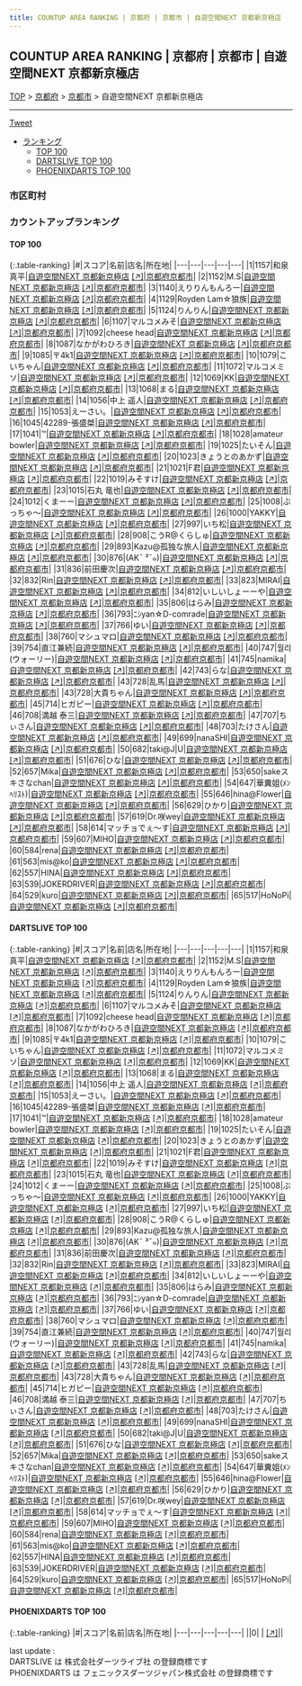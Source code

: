 ```yaml
---
title: COUNTUP AREA RANKING | 京都府 | 京都市 | 自遊空間NEXT 京都新京極店
---
```

## COUNTUP AREA RANKING | 京都府 | 京都市 | 自遊空間NEXT 京都新京極店

[TOP](/darts/rank/) > [京都府](/darts/rank/京都府/) > [京都市](/darts/rank/京都府/京都市/) > 自遊空間NEXT 京都新京極店

___

<a href="https://twitter.com/share?ref_src=twsrc%5Etfw" data-text="COUNTUP AREA RANKING | 京都府京都市自遊空間NEXT 京都新京極店" class="twitter-share-button" data-hashtags="DARTSLIVE,PHOENIXDARTS,darts,ダーツ" data-show-count="false">Tweet</a>

* [ランキング](#カウントアップランキング)
    * [TOP 100](#top-100)
    * [DARTSLIVE TOP 100](#dartslive-top-100)
    * [PHOENIXDARTS TOP 100](#phoenixdarts-top-100)

### 市区町村

<ul>

</ul>

### カウントアップランキング

#### TOP 100



{:.table-ranking}
|#|スコア|名前|店名|所在地|
|---|---|---|---|---|
|1|1157|<span class="rank-name-dl">和泉　真平</span>|<a href="/darts/rank/shops/a44dd09c08ff6858fec1ae84bb28bd87.html">自遊空間NEXT 京都新京極店</a> <a href="https://search.dartslive.com/jp/shop/a44dd09c08ff6858fec1ae84bb28bd87">[↗]</a>|<a href="/darts/rank/京都府/京都市">京都府京都市</a>|
|2|1152|<span class="rank-name-dl">M.S</span>|<a href="/darts/rank/shops/a44dd09c08ff6858fec1ae84bb28bd87.html">自遊空間NEXT 京都新京極店</a> <a href="https://search.dartslive.com/jp/shop/a44dd09c08ff6858fec1ae84bb28bd87">[↗]</a>|<a href="/darts/rank/京都府/京都市">京都府京都市</a>|
|3|1140|<span class="rank-name-dl">えりりんもんろー</span>|<a href="/darts/rank/shops/a44dd09c08ff6858fec1ae84bb28bd87.html">自遊空間NEXT 京都新京極店</a> <a href="https://search.dartslive.com/jp/shop/a44dd09c08ff6858fec1ae84bb28bd87">[↗]</a>|<a href="/darts/rank/京都府/京都市">京都府京都市</a>|
|4|1129|<span class="rank-name-dl">Royden Lam☆狼族</span>|<a href="/darts/rank/shops/a44dd09c08ff6858fec1ae84bb28bd87.html">自遊空間NEXT 京都新京極店</a> <a href="https://search.dartslive.com/jp/shop/a44dd09c08ff6858fec1ae84bb28bd87">[↗]</a>|<a href="/darts/rank/京都府/京都市">京都府京都市</a>|
|5|1124|<span class="rank-name-dl">りんりん</span>|<a href="/darts/rank/shops/a44dd09c08ff6858fec1ae84bb28bd87.html">自遊空間NEXT 京都新京極店</a> <a href="https://search.dartslive.com/jp/shop/a44dd09c08ff6858fec1ae84bb28bd87">[↗]</a>|<a href="/darts/rank/京都府/京都市">京都府京都市</a>|
|6|1107|<span class="rank-name-dl">マルコメみそ</span>|<a href="/darts/rank/shops/a44dd09c08ff6858fec1ae84bb28bd87.html">自遊空間NEXT 京都新京極店</a> <a href="https://search.dartslive.com/jp/shop/a44dd09c08ff6858fec1ae84bb28bd87">[↗]</a>|<a href="/darts/rank/京都府/京都市">京都府京都市</a>|
|7|1092|<span class="rank-name-dl">cheese head</span>|<a href="/darts/rank/shops/a44dd09c08ff6858fec1ae84bb28bd87.html">自遊空間NEXT 京都新京極店</a> <a href="https://search.dartslive.com/jp/shop/a44dd09c08ff6858fec1ae84bb28bd87">[↗]</a>|<a href="/darts/rank/京都府/京都市">京都府京都市</a>|
|8|1087|<span class="rank-name-dl">なかがわひろき</span>|<a href="/darts/rank/shops/a44dd09c08ff6858fec1ae84bb28bd87.html">自遊空間NEXT 京都新京極店</a> <a href="https://search.dartslive.com/jp/shop/a44dd09c08ff6858fec1ae84bb28bd87">[↗]</a>|<a href="/darts/rank/京都府/京都市">京都府京都市</a>|
|9|1085|<span class="rank-name-dl">〒4k1</span>|<a href="/darts/rank/shops/a44dd09c08ff6858fec1ae84bb28bd87.html">自遊空間NEXT 京都新京極店</a> <a href="https://search.dartslive.com/jp/shop/a44dd09c08ff6858fec1ae84bb28bd87">[↗]</a>|<a href="/darts/rank/京都府/京都市">京都府京都市</a>|
|10|1079|<span class="rank-name-dl">こいちゃん</span>|<a href="/darts/rank/shops/a44dd09c08ff6858fec1ae84bb28bd87.html">自遊空間NEXT 京都新京極店</a> <a href="https://search.dartslive.com/jp/shop/a44dd09c08ff6858fec1ae84bb28bd87">[↗]</a>|<a href="/darts/rank/京都府/京都市">京都府京都市</a>|
|11|1072|<span class="rank-name-dl">マルコメミソ</span>|<a href="/darts/rank/shops/a44dd09c08ff6858fec1ae84bb28bd87.html">自遊空間NEXT 京都新京極店</a> <a href="https://search.dartslive.com/jp/shop/a44dd09c08ff6858fec1ae84bb28bd87">[↗]</a>|<a href="/darts/rank/京都府/京都市">京都府京都市</a>|
|12|1069|<span class="rank-name-dl">KK</span>|<a href="/darts/rank/shops/a44dd09c08ff6858fec1ae84bb28bd87.html">自遊空間NEXT 京都新京極店</a> <a href="https://search.dartslive.com/jp/shop/a44dd09c08ff6858fec1ae84bb28bd87">[↗]</a>|<a href="/darts/rank/京都府/京都市">京都府京都市</a>|
|13|1068|<span class="rank-name-dl">まる</span>|<a href="/darts/rank/shops/a44dd09c08ff6858fec1ae84bb28bd87.html">自遊空間NEXT 京都新京極店</a> <a href="https://search.dartslive.com/jp/shop/a44dd09c08ff6858fec1ae84bb28bd87">[↗]</a>|<a href="/darts/rank/京都府/京都市">京都府京都市</a>|
|14|1056|<span class="rank-name-dl">中上 遥人</span>|<a href="/darts/rank/shops/a44dd09c08ff6858fec1ae84bb28bd87.html">自遊空間NEXT 京都新京極店</a> <a href="https://search.dartslive.com/jp/shop/a44dd09c08ff6858fec1ae84bb28bd87">[↗]</a>|<a href="/darts/rank/京都府/京都市">京都府京都市</a>|
|15|1053|<span class="rank-name-dl">えーさい。</span>|<a href="/darts/rank/shops/a44dd09c08ff6858fec1ae84bb28bd87.html">自遊空間NEXT 京都新京極店</a> <a href="https://search.dartslive.com/jp/shop/a44dd09c08ff6858fec1ae84bb28bd87">[↗]</a>|<a href="/darts/rank/京都府/京都市">京都府京都市</a>|
|16|1045|<span class="rank-name-dl">42289-張盛桀</span>|<a href="/darts/rank/shops/a44dd09c08ff6858fec1ae84bb28bd87.html">自遊空間NEXT 京都新京極店</a> <a href="https://search.dartslive.com/jp/shop/a44dd09c08ff6858fec1ae84bb28bd87">[↗]</a>|<a href="/darts/rank/京都府/京都市">京都府京都市</a>|
|17|1041|<span class="rank-name-dl">™️</span>|<a href="/darts/rank/shops/a44dd09c08ff6858fec1ae84bb28bd87.html">自遊空間NEXT 京都新京極店</a> <a href="https://search.dartslive.com/jp/shop/a44dd09c08ff6858fec1ae84bb28bd87">[↗]</a>|<a href="/darts/rank/京都府/京都市">京都府京都市</a>|
|18|1028|<span class="rank-name-dl">amateur bowler</span>|<a href="/darts/rank/shops/a44dd09c08ff6858fec1ae84bb28bd87.html">自遊空間NEXT 京都新京極店</a> <a href="https://search.dartslive.com/jp/shop/a44dd09c08ff6858fec1ae84bb28bd87">[↗]</a>|<a href="/darts/rank/京都府/京都市">京都府京都市</a>|
|19|1025|<span class="rank-name-dl">たいそん</span>|<a href="/darts/rank/shops/a44dd09c08ff6858fec1ae84bb28bd87.html">自遊空間NEXT 京都新京極店</a> <a href="https://search.dartslive.com/jp/shop/a44dd09c08ff6858fec1ae84bb28bd87">[↗]</a>|<a href="/darts/rank/京都府/京都市">京都府京都市</a>|
|20|1023|<span class="rank-name-dl">きょうとのあかず</span>|<a href="/darts/rank/shops/a44dd09c08ff6858fec1ae84bb28bd87.html">自遊空間NEXT 京都新京極店</a> <a href="https://search.dartslive.com/jp/shop/a44dd09c08ff6858fec1ae84bb28bd87">[↗]</a>|<a href="/darts/rank/京都府/京都市">京都府京都市</a>|
|21|1021|<span class="rank-name-dl">F君</span>|<a href="/darts/rank/shops/a44dd09c08ff6858fec1ae84bb28bd87.html">自遊空間NEXT 京都新京極店</a> <a href="https://search.dartslive.com/jp/shop/a44dd09c08ff6858fec1ae84bb28bd87">[↗]</a>|<a href="/darts/rank/京都府/京都市">京都府京都市</a>|
|22|1019|<span class="rank-name-dl">みそすけ</span>|<a href="/darts/rank/shops/a44dd09c08ff6858fec1ae84bb28bd87.html">自遊空間NEXT 京都新京極店</a> <a href="https://search.dartslive.com/jp/shop/a44dd09c08ff6858fec1ae84bb28bd87">[↗]</a>|<a href="/darts/rank/京都府/京都市">京都府京都市</a>|
|23|1015|<span class="rank-name-dl">石丸 竜也</span>|<a href="/darts/rank/shops/a44dd09c08ff6858fec1ae84bb28bd87.html">自遊空間NEXT 京都新京極店</a> <a href="https://search.dartslive.com/jp/shop/a44dd09c08ff6858fec1ae84bb28bd87">[↗]</a>|<a href="/darts/rank/京都府/京都市">京都府京都市</a>|
|24|1012|<span class="rank-name-dl">くまーー</span>|<a href="/darts/rank/shops/a44dd09c08ff6858fec1ae84bb28bd87.html">自遊空間NEXT 京都新京極店</a> <a href="https://search.dartslive.com/jp/shop/a44dd09c08ff6858fec1ae84bb28bd87">[↗]</a>|<a href="/darts/rank/京都府/京都市">京都府京都市</a>|
|25|1008|<span class="rank-name-dl">ぶっちゃ〜</span>|<a href="/darts/rank/shops/a44dd09c08ff6858fec1ae84bb28bd87.html">自遊空間NEXT 京都新京極店</a> <a href="https://search.dartslive.com/jp/shop/a44dd09c08ff6858fec1ae84bb28bd87">[↗]</a>|<a href="/darts/rank/京都府/京都市">京都府京都市</a>|
|26|1000|<span class="rank-name-dl">YAKKY</span>|<a href="/darts/rank/shops/a44dd09c08ff6858fec1ae84bb28bd87.html">自遊空間NEXT 京都新京極店</a> <a href="https://search.dartslive.com/jp/shop/a44dd09c08ff6858fec1ae84bb28bd87">[↗]</a>|<a href="/darts/rank/京都府/京都市">京都府京都市</a>|
|27|997|<span class="rank-name-dl">いち松</span>|<a href="/darts/rank/shops/a44dd09c08ff6858fec1ae84bb28bd87.html">自遊空間NEXT 京都新京極店</a> <a href="https://search.dartslive.com/jp/shop/a44dd09c08ff6858fec1ae84bb28bd87">[↗]</a>|<a href="/darts/rank/京都府/京都市">京都府京都市</a>|
|28|908|<span class="rank-name-dl">こうR@くらしゅ</span>|<a href="/darts/rank/shops/a44dd09c08ff6858fec1ae84bb28bd87.html">自遊空間NEXT 京都新京極店</a> <a href="https://search.dartslive.com/jp/shop/a44dd09c08ff6858fec1ae84bb28bd87">[↗]</a>|<a href="/darts/rank/京都府/京都市">京都府京都市</a>|
|29|893|<span class="rank-name-dl">Kazu@孤独な旅人</span>|<a href="/darts/rank/shops/a44dd09c08ff6858fec1ae84bb28bd87.html">自遊空間NEXT 京都新京極店</a> <a href="https://search.dartslive.com/jp/shop/a44dd09c08ff6858fec1ae84bb28bd87">[↗]</a>|<a href="/darts/rank/京都府/京都市">京都府京都市</a>|
|30|876|<span class="rank-name-dl">(AK¯ ³¯๑)</span>|<a href="/darts/rank/shops/a44dd09c08ff6858fec1ae84bb28bd87.html">自遊空間NEXT 京都新京極店</a> <a href="https://search.dartslive.com/jp/shop/a44dd09c08ff6858fec1ae84bb28bd87">[↗]</a>|<a href="/darts/rank/京都府/京都市">京都府京都市</a>|
|31|836|<span class="rank-name-dl">前田慶次</span>|<a href="/darts/rank/shops/a44dd09c08ff6858fec1ae84bb28bd87.html">自遊空間NEXT 京都新京極店</a> <a href="https://search.dartslive.com/jp/shop/a44dd09c08ff6858fec1ae84bb28bd87">[↗]</a>|<a href="/darts/rank/京都府/京都市">京都府京都市</a>|
|32|832|<span class="rank-name-dl">Rin</span>|<a href="/darts/rank/shops/a44dd09c08ff6858fec1ae84bb28bd87.html">自遊空間NEXT 京都新京極店</a> <a href="https://search.dartslive.com/jp/shop/a44dd09c08ff6858fec1ae84bb28bd87">[↗]</a>|<a href="/darts/rank/京都府/京都市">京都府京都市</a>|
|33|823|<span class="rank-name-dl">MIRAI</span>|<a href="/darts/rank/shops/a44dd09c08ff6858fec1ae84bb28bd87.html">自遊空間NEXT 京都新京極店</a> <a href="https://search.dartslive.com/jp/shop/a44dd09c08ff6858fec1ae84bb28bd87">[↗]</a>|<a href="/darts/rank/京都府/京都市">京都府京都市</a>|
|34|812|<span class="rank-name-dl">いしいしょーーや</span>|<a href="/darts/rank/shops/a44dd09c08ff6858fec1ae84bb28bd87.html">自遊空間NEXT 京都新京極店</a> <a href="https://search.dartslive.com/jp/shop/a44dd09c08ff6858fec1ae84bb28bd87">[↗]</a>|<a href="/darts/rank/京都府/京都市">京都府京都市</a>|
|35|806|<span class="rank-name-dl">はらみ</span>|<a href="/darts/rank/shops/a44dd09c08ff6858fec1ae84bb28bd87.html">自遊空間NEXT 京都新京極店</a> <a href="https://search.dartslive.com/jp/shop/a44dd09c08ff6858fec1ae84bb28bd87">[↗]</a>|<a href="/darts/rank/京都府/京都市">京都府京都市</a>|
|36|793|<span class="rank-name-dl">ﾆｼyan☆D-comrade</span>|<a href="/darts/rank/shops/a44dd09c08ff6858fec1ae84bb28bd87.html">自遊空間NEXT 京都新京極店</a> <a href="https://search.dartslive.com/jp/shop/a44dd09c08ff6858fec1ae84bb28bd87">[↗]</a>|<a href="/darts/rank/京都府/京都市">京都府京都市</a>|
|37|766|<span class="rank-name-dl">ゆい</span>|<a href="/darts/rank/shops/a44dd09c08ff6858fec1ae84bb28bd87.html">自遊空間NEXT 京都新京極店</a> <a href="https://search.dartslive.com/jp/shop/a44dd09c08ff6858fec1ae84bb28bd87">[↗]</a>|<a href="/darts/rank/京都府/京都市">京都府京都市</a>|
|38|760|<span class="rank-name-dl">マシュマロ</span>|<a href="/darts/rank/shops/a44dd09c08ff6858fec1ae84bb28bd87.html">自遊空間NEXT 京都新京極店</a> <a href="https://search.dartslive.com/jp/shop/a44dd09c08ff6858fec1ae84bb28bd87">[↗]</a>|<a href="/darts/rank/京都府/京都市">京都府京都市</a>|
|39|754|<span class="rank-name-dl">直江兼続</span>|<a href="/darts/rank/shops/a44dd09c08ff6858fec1ae84bb28bd87.html">自遊空間NEXT 京都新京極店</a> <a href="https://search.dartslive.com/jp/shop/a44dd09c08ff6858fec1ae84bb28bd87">[↗]</a>|<a href="/darts/rank/京都府/京都市">京都府京都市</a>|
|40|747|<span class="rank-name-dl">월리(ウォーリー)</span>|<a href="/darts/rank/shops/a44dd09c08ff6858fec1ae84bb28bd87.html">自遊空間NEXT 京都新京極店</a> <a href="https://search.dartslive.com/jp/shop/a44dd09c08ff6858fec1ae84bb28bd87">[↗]</a>|<a href="/darts/rank/京都府/京都市">京都府京都市</a>|
|41|745|<span class="rank-name-dl">namika</span>|<a href="/darts/rank/shops/a44dd09c08ff6858fec1ae84bb28bd87.html">自遊空間NEXT 京都新京極店</a> <a href="https://search.dartslive.com/jp/shop/a44dd09c08ff6858fec1ae84bb28bd87">[↗]</a>|<a href="/darts/rank/京都府/京都市">京都府京都市</a>|
|42|743|<span class="rank-name-dl">らな</span>|<a href="/darts/rank/shops/a44dd09c08ff6858fec1ae84bb28bd87.html">自遊空間NEXT 京都新京極店</a> <a href="https://search.dartslive.com/jp/shop/a44dd09c08ff6858fec1ae84bb28bd87">[↗]</a>|<a href="/darts/rank/京都府/京都市">京都府京都市</a>|
|43|728|<span class="rank-name-dl">乱馬</span>|<a href="/darts/rank/shops/a44dd09c08ff6858fec1ae84bb28bd87.html">自遊空間NEXT 京都新京極店</a> <a href="https://search.dartslive.com/jp/shop/a44dd09c08ff6858fec1ae84bb28bd87">[↗]</a>|<a href="/darts/rank/京都府/京都市">京都府京都市</a>|
|43|728|<span class="rank-name-dl">大貴ちゃん</span>|<a href="/darts/rank/shops/a44dd09c08ff6858fec1ae84bb28bd87.html">自遊空間NEXT 京都新京極店</a> <a href="https://search.dartslive.com/jp/shop/a44dd09c08ff6858fec1ae84bb28bd87">[↗]</a>|<a href="/darts/rank/京都府/京都市">京都府京都市</a>|
|45|714|<span class="rank-name-dl">ヒガピー</span>|<a href="/darts/rank/shops/a44dd09c08ff6858fec1ae84bb28bd87.html">自遊空間NEXT 京都新京極店</a> <a href="https://search.dartslive.com/jp/shop/a44dd09c08ff6858fec1ae84bb28bd87">[↗]</a>|<a href="/darts/rank/京都府/京都市">京都府京都市</a>|
|46|708|<span class="rank-name-dl">満越 泰三</span>|<a href="/darts/rank/shops/a44dd09c08ff6858fec1ae84bb28bd87.html">自遊空間NEXT 京都新京極店</a> <a href="https://search.dartslive.com/jp/shop/a44dd09c08ff6858fec1ae84bb28bd87">[↗]</a>|<a href="/darts/rank/京都府/京都市">京都府京都市</a>|
|47|707|<span class="rank-name-dl">ちぃさん</span>|<a href="/darts/rank/shops/a44dd09c08ff6858fec1ae84bb28bd87.html">自遊空間NEXT 京都新京極店</a> <a href="https://search.dartslive.com/jp/shop/a44dd09c08ff6858fec1ae84bb28bd87">[↗]</a>|<a href="/darts/rank/京都府/京都市">京都府京都市</a>|
|48|703|<span class="rank-name-dl">たけさん</span>|<a href="/darts/rank/shops/a44dd09c08ff6858fec1ae84bb28bd87.html">自遊空間NEXT 京都新京極店</a> <a href="https://search.dartslive.com/jp/shop/a44dd09c08ff6858fec1ae84bb28bd87">[↗]</a>|<a href="/darts/rank/京都府/京都市">京都府京都市</a>|
|49|699|<span class="rank-name-dl">nanaSHI</span>|<a href="/darts/rank/shops/a44dd09c08ff6858fec1ae84bb28bd87.html">自遊空間NEXT 京都新京極店</a> <a href="https://search.dartslive.com/jp/shop/a44dd09c08ff6858fec1ae84bb28bd87">[↗]</a>|<a href="/darts/rank/京都府/京都市">京都府京都市</a>|
|50|682|<span class="rank-name-dl">taki@J&#124;U</span>|<a href="/darts/rank/shops/a44dd09c08ff6858fec1ae84bb28bd87.html">自遊空間NEXT 京都新京極店</a> <a href="https://search.dartslive.com/jp/shop/a44dd09c08ff6858fec1ae84bb28bd87">[↗]</a>|<a href="/darts/rank/京都府/京都市">京都府京都市</a>|
|51|676|<span class="rank-name-dl">ひな</span>|<a href="/darts/rank/shops/a44dd09c08ff6858fec1ae84bb28bd87.html">自遊空間NEXT 京都新京極店</a> <a href="https://search.dartslive.com/jp/shop/a44dd09c08ff6858fec1ae84bb28bd87">[↗]</a>|<a href="/darts/rank/京都府/京都市">京都府京都市</a>|
|52|657|<span class="rank-name-dl">Mika</span>|<a href="/darts/rank/shops/a44dd09c08ff6858fec1ae84bb28bd87.html">自遊空間NEXT 京都新京極店</a> <a href="https://search.dartslive.com/jp/shop/a44dd09c08ff6858fec1ae84bb28bd87">[↗]</a>|<a href="/darts/rank/京都府/京都市">京都府京都市</a>|
|53|650|<span class="rank-name-dl">sakeスキさなchan</span>|<a href="/darts/rank/shops/a44dd09c08ff6858fec1ae84bb28bd87.html">自遊空間NEXT 京都新京極店</a> <a href="https://search.dartslive.com/jp/shop/a44dd09c08ff6858fec1ae84bb28bd87">[↗]</a>|<a href="/darts/rank/京都府/京都市">京都府京都市</a>|
|54|647|<span class="rank-name-dl">華糞姐(ﾒﾝﾍﾘｽﾄ)</span>|<a href="/darts/rank/shops/a44dd09c08ff6858fec1ae84bb28bd87.html">自遊空間NEXT 京都新京極店</a> <a href="https://search.dartslive.com/jp/shop/a44dd09c08ff6858fec1ae84bb28bd87">[↗]</a>|<a href="/darts/rank/京都府/京都市">京都府京都市</a>|
|55|646|<span class="rank-name-dl">hina@Flower</span>|<a href="/darts/rank/shops/a44dd09c08ff6858fec1ae84bb28bd87.html">自遊空間NEXT 京都新京極店</a> <a href="https://search.dartslive.com/jp/shop/a44dd09c08ff6858fec1ae84bb28bd87">[↗]</a>|<a href="/darts/rank/京都府/京都市">京都府京都市</a>|
|56|629|<span class="rank-name-dl">ひかり</span>|<a href="/darts/rank/shops/a44dd09c08ff6858fec1ae84bb28bd87.html">自遊空間NEXT 京都新京極店</a> <a href="https://search.dartslive.com/jp/shop/a44dd09c08ff6858fec1ae84bb28bd87">[↗]</a>|<a href="/darts/rank/京都府/京都市">京都府京都市</a>|
|57|619|<span class="rank-name-dl">Dr.咲wey</span>|<a href="/darts/rank/shops/a44dd09c08ff6858fec1ae84bb28bd87.html">自遊空間NEXT 京都新京極店</a> <a href="https://search.dartslive.com/jp/shop/a44dd09c08ff6858fec1ae84bb28bd87">[↗]</a>|<a href="/darts/rank/京都府/京都市">京都府京都市</a>|
|58|614|<span class="rank-name-dl">マッチョでぇ〜す</span>|<a href="/darts/rank/shops/a44dd09c08ff6858fec1ae84bb28bd87.html">自遊空間NEXT 京都新京極店</a> <a href="https://search.dartslive.com/jp/shop/a44dd09c08ff6858fec1ae84bb28bd87">[↗]</a>|<a href="/darts/rank/京都府/京都市">京都府京都市</a>|
|59|607|<span class="rank-name-dl">MIHO</span>|<a href="/darts/rank/shops/a44dd09c08ff6858fec1ae84bb28bd87.html">自遊空間NEXT 京都新京極店</a> <a href="https://search.dartslive.com/jp/shop/a44dd09c08ff6858fec1ae84bb28bd87">[↗]</a>|<a href="/darts/rank/京都府/京都市">京都府京都市</a>|
|60|584|<span class="rank-name-dl">rena</span>|<a href="/darts/rank/shops/a44dd09c08ff6858fec1ae84bb28bd87.html">自遊空間NEXT 京都新京極店</a> <a href="https://search.dartslive.com/jp/shop/a44dd09c08ff6858fec1ae84bb28bd87">[↗]</a>|<a href="/darts/rank/京都府/京都市">京都府京都市</a>|
|61|563|<span class="rank-name-dl">mis@ko</span>|<a href="/darts/rank/shops/a44dd09c08ff6858fec1ae84bb28bd87.html">自遊空間NEXT 京都新京極店</a> <a href="https://search.dartslive.com/jp/shop/a44dd09c08ff6858fec1ae84bb28bd87">[↗]</a>|<a href="/darts/rank/京都府/京都市">京都府京都市</a>|
|62|557|<span class="rank-name-dl">HINA</span>|<a href="/darts/rank/shops/a44dd09c08ff6858fec1ae84bb28bd87.html">自遊空間NEXT 京都新京極店</a> <a href="https://search.dartslive.com/jp/shop/a44dd09c08ff6858fec1ae84bb28bd87">[↗]</a>|<a href="/darts/rank/京都府/京都市">京都府京都市</a>|
|63|539|<span class="rank-name-dl">JOKERDRIVER</span>|<a href="/darts/rank/shops/a44dd09c08ff6858fec1ae84bb28bd87.html">自遊空間NEXT 京都新京極店</a> <a href="https://search.dartslive.com/jp/shop/a44dd09c08ff6858fec1ae84bb28bd87">[↗]</a>|<a href="/darts/rank/京都府/京都市">京都府京都市</a>|
|64|529|<span class="rank-name-dl">kuro</span>|<a href="/darts/rank/shops/a44dd09c08ff6858fec1ae84bb28bd87.html">自遊空間NEXT 京都新京極店</a> <a href="https://search.dartslive.com/jp/shop/a44dd09c08ff6858fec1ae84bb28bd87">[↗]</a>|<a href="/darts/rank/京都府/京都市">京都府京都市</a>|
|65|517|<span class="rank-name-dl">HoNoPi</span>|<a href="/darts/rank/shops/a44dd09c08ff6858fec1ae84bb28bd87.html">自遊空間NEXT 京都新京極店</a> <a href="https://search.dartslive.com/jp/shop/a44dd09c08ff6858fec1ae84bb28bd87">[↗]</a>|<a href="/darts/rank/京都府/京都市">京都府京都市</a>|


#### DARTSLIVE TOP 100



{:.table-ranking}
|#|スコア|名前|店名|所在地|
|---|---|---|---|---|
|1|1157|<span class="rank-name-dl">和泉　真平</span>|<a href="/darts/rank/shops/a44dd09c08ff6858fec1ae84bb28bd87.html">自遊空間NEXT 京都新京極店</a> <a href="https://search.dartslive.com/jp/shop/a44dd09c08ff6858fec1ae84bb28bd87">[↗]</a>|<a href="/darts/rank/京都府/京都市">京都府京都市</a>|
|2|1152|<span class="rank-name-dl">M.S</span>|<a href="/darts/rank/shops/a44dd09c08ff6858fec1ae84bb28bd87.html">自遊空間NEXT 京都新京極店</a> <a href="https://search.dartslive.com/jp/shop/a44dd09c08ff6858fec1ae84bb28bd87">[↗]</a>|<a href="/darts/rank/京都府/京都市">京都府京都市</a>|
|3|1140|<span class="rank-name-dl">えりりんもんろー</span>|<a href="/darts/rank/shops/a44dd09c08ff6858fec1ae84bb28bd87.html">自遊空間NEXT 京都新京極店</a> <a href="https://search.dartslive.com/jp/shop/a44dd09c08ff6858fec1ae84bb28bd87">[↗]</a>|<a href="/darts/rank/京都府/京都市">京都府京都市</a>|
|4|1129|<span class="rank-name-dl">Royden Lam☆狼族</span>|<a href="/darts/rank/shops/a44dd09c08ff6858fec1ae84bb28bd87.html">自遊空間NEXT 京都新京極店</a> <a href="https://search.dartslive.com/jp/shop/a44dd09c08ff6858fec1ae84bb28bd87">[↗]</a>|<a href="/darts/rank/京都府/京都市">京都府京都市</a>|
|5|1124|<span class="rank-name-dl">りんりん</span>|<a href="/darts/rank/shops/a44dd09c08ff6858fec1ae84bb28bd87.html">自遊空間NEXT 京都新京極店</a> <a href="https://search.dartslive.com/jp/shop/a44dd09c08ff6858fec1ae84bb28bd87">[↗]</a>|<a href="/darts/rank/京都府/京都市">京都府京都市</a>|
|6|1107|<span class="rank-name-dl">マルコメみそ</span>|<a href="/darts/rank/shops/a44dd09c08ff6858fec1ae84bb28bd87.html">自遊空間NEXT 京都新京極店</a> <a href="https://search.dartslive.com/jp/shop/a44dd09c08ff6858fec1ae84bb28bd87">[↗]</a>|<a href="/darts/rank/京都府/京都市">京都府京都市</a>|
|7|1092|<span class="rank-name-dl">cheese head</span>|<a href="/darts/rank/shops/a44dd09c08ff6858fec1ae84bb28bd87.html">自遊空間NEXT 京都新京極店</a> <a href="https://search.dartslive.com/jp/shop/a44dd09c08ff6858fec1ae84bb28bd87">[↗]</a>|<a href="/darts/rank/京都府/京都市">京都府京都市</a>|
|8|1087|<span class="rank-name-dl">なかがわひろき</span>|<a href="/darts/rank/shops/a44dd09c08ff6858fec1ae84bb28bd87.html">自遊空間NEXT 京都新京極店</a> <a href="https://search.dartslive.com/jp/shop/a44dd09c08ff6858fec1ae84bb28bd87">[↗]</a>|<a href="/darts/rank/京都府/京都市">京都府京都市</a>|
|9|1085|<span class="rank-name-dl">〒4k1</span>|<a href="/darts/rank/shops/a44dd09c08ff6858fec1ae84bb28bd87.html">自遊空間NEXT 京都新京極店</a> <a href="https://search.dartslive.com/jp/shop/a44dd09c08ff6858fec1ae84bb28bd87">[↗]</a>|<a href="/darts/rank/京都府/京都市">京都府京都市</a>|
|10|1079|<span class="rank-name-dl">こいちゃん</span>|<a href="/darts/rank/shops/a44dd09c08ff6858fec1ae84bb28bd87.html">自遊空間NEXT 京都新京極店</a> <a href="https://search.dartslive.com/jp/shop/a44dd09c08ff6858fec1ae84bb28bd87">[↗]</a>|<a href="/darts/rank/京都府/京都市">京都府京都市</a>|
|11|1072|<span class="rank-name-dl">マルコメミソ</span>|<a href="/darts/rank/shops/a44dd09c08ff6858fec1ae84bb28bd87.html">自遊空間NEXT 京都新京極店</a> <a href="https://search.dartslive.com/jp/shop/a44dd09c08ff6858fec1ae84bb28bd87">[↗]</a>|<a href="/darts/rank/京都府/京都市">京都府京都市</a>|
|12|1069|<span class="rank-name-dl">KK</span>|<a href="/darts/rank/shops/a44dd09c08ff6858fec1ae84bb28bd87.html">自遊空間NEXT 京都新京極店</a> <a href="https://search.dartslive.com/jp/shop/a44dd09c08ff6858fec1ae84bb28bd87">[↗]</a>|<a href="/darts/rank/京都府/京都市">京都府京都市</a>|
|13|1068|<span class="rank-name-dl">まる</span>|<a href="/darts/rank/shops/a44dd09c08ff6858fec1ae84bb28bd87.html">自遊空間NEXT 京都新京極店</a> <a href="https://search.dartslive.com/jp/shop/a44dd09c08ff6858fec1ae84bb28bd87">[↗]</a>|<a href="/darts/rank/京都府/京都市">京都府京都市</a>|
|14|1056|<span class="rank-name-dl">中上 遥人</span>|<a href="/darts/rank/shops/a44dd09c08ff6858fec1ae84bb28bd87.html">自遊空間NEXT 京都新京極店</a> <a href="https://search.dartslive.com/jp/shop/a44dd09c08ff6858fec1ae84bb28bd87">[↗]</a>|<a href="/darts/rank/京都府/京都市">京都府京都市</a>|
|15|1053|<span class="rank-name-dl">えーさい。</span>|<a href="/darts/rank/shops/a44dd09c08ff6858fec1ae84bb28bd87.html">自遊空間NEXT 京都新京極店</a> <a href="https://search.dartslive.com/jp/shop/a44dd09c08ff6858fec1ae84bb28bd87">[↗]</a>|<a href="/darts/rank/京都府/京都市">京都府京都市</a>|
|16|1045|<span class="rank-name-dl">42289-張盛桀</span>|<a href="/darts/rank/shops/a44dd09c08ff6858fec1ae84bb28bd87.html">自遊空間NEXT 京都新京極店</a> <a href="https://search.dartslive.com/jp/shop/a44dd09c08ff6858fec1ae84bb28bd87">[↗]</a>|<a href="/darts/rank/京都府/京都市">京都府京都市</a>|
|17|1041|<span class="rank-name-dl">™️</span>|<a href="/darts/rank/shops/a44dd09c08ff6858fec1ae84bb28bd87.html">自遊空間NEXT 京都新京極店</a> <a href="https://search.dartslive.com/jp/shop/a44dd09c08ff6858fec1ae84bb28bd87">[↗]</a>|<a href="/darts/rank/京都府/京都市">京都府京都市</a>|
|18|1028|<span class="rank-name-dl">amateur bowler</span>|<a href="/darts/rank/shops/a44dd09c08ff6858fec1ae84bb28bd87.html">自遊空間NEXT 京都新京極店</a> <a href="https://search.dartslive.com/jp/shop/a44dd09c08ff6858fec1ae84bb28bd87">[↗]</a>|<a href="/darts/rank/京都府/京都市">京都府京都市</a>|
|19|1025|<span class="rank-name-dl">たいそん</span>|<a href="/darts/rank/shops/a44dd09c08ff6858fec1ae84bb28bd87.html">自遊空間NEXT 京都新京極店</a> <a href="https://search.dartslive.com/jp/shop/a44dd09c08ff6858fec1ae84bb28bd87">[↗]</a>|<a href="/darts/rank/京都府/京都市">京都府京都市</a>|
|20|1023|<span class="rank-name-dl">きょうとのあかず</span>|<a href="/darts/rank/shops/a44dd09c08ff6858fec1ae84bb28bd87.html">自遊空間NEXT 京都新京極店</a> <a href="https://search.dartslive.com/jp/shop/a44dd09c08ff6858fec1ae84bb28bd87">[↗]</a>|<a href="/darts/rank/京都府/京都市">京都府京都市</a>|
|21|1021|<span class="rank-name-dl">F君</span>|<a href="/darts/rank/shops/a44dd09c08ff6858fec1ae84bb28bd87.html">自遊空間NEXT 京都新京極店</a> <a href="https://search.dartslive.com/jp/shop/a44dd09c08ff6858fec1ae84bb28bd87">[↗]</a>|<a href="/darts/rank/京都府/京都市">京都府京都市</a>|
|22|1019|<span class="rank-name-dl">みそすけ</span>|<a href="/darts/rank/shops/a44dd09c08ff6858fec1ae84bb28bd87.html">自遊空間NEXT 京都新京極店</a> <a href="https://search.dartslive.com/jp/shop/a44dd09c08ff6858fec1ae84bb28bd87">[↗]</a>|<a href="/darts/rank/京都府/京都市">京都府京都市</a>|
|23|1015|<span class="rank-name-dl">石丸 竜也</span>|<a href="/darts/rank/shops/a44dd09c08ff6858fec1ae84bb28bd87.html">自遊空間NEXT 京都新京極店</a> <a href="https://search.dartslive.com/jp/shop/a44dd09c08ff6858fec1ae84bb28bd87">[↗]</a>|<a href="/darts/rank/京都府/京都市">京都府京都市</a>|
|24|1012|<span class="rank-name-dl">くまーー</span>|<a href="/darts/rank/shops/a44dd09c08ff6858fec1ae84bb28bd87.html">自遊空間NEXT 京都新京極店</a> <a href="https://search.dartslive.com/jp/shop/a44dd09c08ff6858fec1ae84bb28bd87">[↗]</a>|<a href="/darts/rank/京都府/京都市">京都府京都市</a>|
|25|1008|<span class="rank-name-dl">ぶっちゃ〜</span>|<a href="/darts/rank/shops/a44dd09c08ff6858fec1ae84bb28bd87.html">自遊空間NEXT 京都新京極店</a> <a href="https://search.dartslive.com/jp/shop/a44dd09c08ff6858fec1ae84bb28bd87">[↗]</a>|<a href="/darts/rank/京都府/京都市">京都府京都市</a>|
|26|1000|<span class="rank-name-dl">YAKKY</span>|<a href="/darts/rank/shops/a44dd09c08ff6858fec1ae84bb28bd87.html">自遊空間NEXT 京都新京極店</a> <a href="https://search.dartslive.com/jp/shop/a44dd09c08ff6858fec1ae84bb28bd87">[↗]</a>|<a href="/darts/rank/京都府/京都市">京都府京都市</a>|
|27|997|<span class="rank-name-dl">いち松</span>|<a href="/darts/rank/shops/a44dd09c08ff6858fec1ae84bb28bd87.html">自遊空間NEXT 京都新京極店</a> <a href="https://search.dartslive.com/jp/shop/a44dd09c08ff6858fec1ae84bb28bd87">[↗]</a>|<a href="/darts/rank/京都府/京都市">京都府京都市</a>|
|28|908|<span class="rank-name-dl">こうR@くらしゅ</span>|<a href="/darts/rank/shops/a44dd09c08ff6858fec1ae84bb28bd87.html">自遊空間NEXT 京都新京極店</a> <a href="https://search.dartslive.com/jp/shop/a44dd09c08ff6858fec1ae84bb28bd87">[↗]</a>|<a href="/darts/rank/京都府/京都市">京都府京都市</a>|
|29|893|<span class="rank-name-dl">Kazu@孤独な旅人</span>|<a href="/darts/rank/shops/a44dd09c08ff6858fec1ae84bb28bd87.html">自遊空間NEXT 京都新京極店</a> <a href="https://search.dartslive.com/jp/shop/a44dd09c08ff6858fec1ae84bb28bd87">[↗]</a>|<a href="/darts/rank/京都府/京都市">京都府京都市</a>|
|30|876|<span class="rank-name-dl">(AK¯ ³¯๑)</span>|<a href="/darts/rank/shops/a44dd09c08ff6858fec1ae84bb28bd87.html">自遊空間NEXT 京都新京極店</a> <a href="https://search.dartslive.com/jp/shop/a44dd09c08ff6858fec1ae84bb28bd87">[↗]</a>|<a href="/darts/rank/京都府/京都市">京都府京都市</a>|
|31|836|<span class="rank-name-dl">前田慶次</span>|<a href="/darts/rank/shops/a44dd09c08ff6858fec1ae84bb28bd87.html">自遊空間NEXT 京都新京極店</a> <a href="https://search.dartslive.com/jp/shop/a44dd09c08ff6858fec1ae84bb28bd87">[↗]</a>|<a href="/darts/rank/京都府/京都市">京都府京都市</a>|
|32|832|<span class="rank-name-dl">Rin</span>|<a href="/darts/rank/shops/a44dd09c08ff6858fec1ae84bb28bd87.html">自遊空間NEXT 京都新京極店</a> <a href="https://search.dartslive.com/jp/shop/a44dd09c08ff6858fec1ae84bb28bd87">[↗]</a>|<a href="/darts/rank/京都府/京都市">京都府京都市</a>|
|33|823|<span class="rank-name-dl">MIRAI</span>|<a href="/darts/rank/shops/a44dd09c08ff6858fec1ae84bb28bd87.html">自遊空間NEXT 京都新京極店</a> <a href="https://search.dartslive.com/jp/shop/a44dd09c08ff6858fec1ae84bb28bd87">[↗]</a>|<a href="/darts/rank/京都府/京都市">京都府京都市</a>|
|34|812|<span class="rank-name-dl">いしいしょーーや</span>|<a href="/darts/rank/shops/a44dd09c08ff6858fec1ae84bb28bd87.html">自遊空間NEXT 京都新京極店</a> <a href="https://search.dartslive.com/jp/shop/a44dd09c08ff6858fec1ae84bb28bd87">[↗]</a>|<a href="/darts/rank/京都府/京都市">京都府京都市</a>|
|35|806|<span class="rank-name-dl">はらみ</span>|<a href="/darts/rank/shops/a44dd09c08ff6858fec1ae84bb28bd87.html">自遊空間NEXT 京都新京極店</a> <a href="https://search.dartslive.com/jp/shop/a44dd09c08ff6858fec1ae84bb28bd87">[↗]</a>|<a href="/darts/rank/京都府/京都市">京都府京都市</a>|
|36|793|<span class="rank-name-dl">ﾆｼyan☆D-comrade</span>|<a href="/darts/rank/shops/a44dd09c08ff6858fec1ae84bb28bd87.html">自遊空間NEXT 京都新京極店</a> <a href="https://search.dartslive.com/jp/shop/a44dd09c08ff6858fec1ae84bb28bd87">[↗]</a>|<a href="/darts/rank/京都府/京都市">京都府京都市</a>|
|37|766|<span class="rank-name-dl">ゆい</span>|<a href="/darts/rank/shops/a44dd09c08ff6858fec1ae84bb28bd87.html">自遊空間NEXT 京都新京極店</a> <a href="https://search.dartslive.com/jp/shop/a44dd09c08ff6858fec1ae84bb28bd87">[↗]</a>|<a href="/darts/rank/京都府/京都市">京都府京都市</a>|
|38|760|<span class="rank-name-dl">マシュマロ</span>|<a href="/darts/rank/shops/a44dd09c08ff6858fec1ae84bb28bd87.html">自遊空間NEXT 京都新京極店</a> <a href="https://search.dartslive.com/jp/shop/a44dd09c08ff6858fec1ae84bb28bd87">[↗]</a>|<a href="/darts/rank/京都府/京都市">京都府京都市</a>|
|39|754|<span class="rank-name-dl">直江兼続</span>|<a href="/darts/rank/shops/a44dd09c08ff6858fec1ae84bb28bd87.html">自遊空間NEXT 京都新京極店</a> <a href="https://search.dartslive.com/jp/shop/a44dd09c08ff6858fec1ae84bb28bd87">[↗]</a>|<a href="/darts/rank/京都府/京都市">京都府京都市</a>|
|40|747|<span class="rank-name-dl">월리(ウォーリー)</span>|<a href="/darts/rank/shops/a44dd09c08ff6858fec1ae84bb28bd87.html">自遊空間NEXT 京都新京極店</a> <a href="https://search.dartslive.com/jp/shop/a44dd09c08ff6858fec1ae84bb28bd87">[↗]</a>|<a href="/darts/rank/京都府/京都市">京都府京都市</a>|
|41|745|<span class="rank-name-dl">namika</span>|<a href="/darts/rank/shops/a44dd09c08ff6858fec1ae84bb28bd87.html">自遊空間NEXT 京都新京極店</a> <a href="https://search.dartslive.com/jp/shop/a44dd09c08ff6858fec1ae84bb28bd87">[↗]</a>|<a href="/darts/rank/京都府/京都市">京都府京都市</a>|
|42|743|<span class="rank-name-dl">らな</span>|<a href="/darts/rank/shops/a44dd09c08ff6858fec1ae84bb28bd87.html">自遊空間NEXT 京都新京極店</a> <a href="https://search.dartslive.com/jp/shop/a44dd09c08ff6858fec1ae84bb28bd87">[↗]</a>|<a href="/darts/rank/京都府/京都市">京都府京都市</a>|
|43|728|<span class="rank-name-dl">乱馬</span>|<a href="/darts/rank/shops/a44dd09c08ff6858fec1ae84bb28bd87.html">自遊空間NEXT 京都新京極店</a> <a href="https://search.dartslive.com/jp/shop/a44dd09c08ff6858fec1ae84bb28bd87">[↗]</a>|<a href="/darts/rank/京都府/京都市">京都府京都市</a>|
|43|728|<span class="rank-name-dl">大貴ちゃん</span>|<a href="/darts/rank/shops/a44dd09c08ff6858fec1ae84bb28bd87.html">自遊空間NEXT 京都新京極店</a> <a href="https://search.dartslive.com/jp/shop/a44dd09c08ff6858fec1ae84bb28bd87">[↗]</a>|<a href="/darts/rank/京都府/京都市">京都府京都市</a>|
|45|714|<span class="rank-name-dl">ヒガピー</span>|<a href="/darts/rank/shops/a44dd09c08ff6858fec1ae84bb28bd87.html">自遊空間NEXT 京都新京極店</a> <a href="https://search.dartslive.com/jp/shop/a44dd09c08ff6858fec1ae84bb28bd87">[↗]</a>|<a href="/darts/rank/京都府/京都市">京都府京都市</a>|
|46|708|<span class="rank-name-dl">満越 泰三</span>|<a href="/darts/rank/shops/a44dd09c08ff6858fec1ae84bb28bd87.html">自遊空間NEXT 京都新京極店</a> <a href="https://search.dartslive.com/jp/shop/a44dd09c08ff6858fec1ae84bb28bd87">[↗]</a>|<a href="/darts/rank/京都府/京都市">京都府京都市</a>|
|47|707|<span class="rank-name-dl">ちぃさん</span>|<a href="/darts/rank/shops/a44dd09c08ff6858fec1ae84bb28bd87.html">自遊空間NEXT 京都新京極店</a> <a href="https://search.dartslive.com/jp/shop/a44dd09c08ff6858fec1ae84bb28bd87">[↗]</a>|<a href="/darts/rank/京都府/京都市">京都府京都市</a>|
|48|703|<span class="rank-name-dl">たけさん</span>|<a href="/darts/rank/shops/a44dd09c08ff6858fec1ae84bb28bd87.html">自遊空間NEXT 京都新京極店</a> <a href="https://search.dartslive.com/jp/shop/a44dd09c08ff6858fec1ae84bb28bd87">[↗]</a>|<a href="/darts/rank/京都府/京都市">京都府京都市</a>|
|49|699|<span class="rank-name-dl">nanaSHI</span>|<a href="/darts/rank/shops/a44dd09c08ff6858fec1ae84bb28bd87.html">自遊空間NEXT 京都新京極店</a> <a href="https://search.dartslive.com/jp/shop/a44dd09c08ff6858fec1ae84bb28bd87">[↗]</a>|<a href="/darts/rank/京都府/京都市">京都府京都市</a>|
|50|682|<span class="rank-name-dl">taki@J&#124;U</span>|<a href="/darts/rank/shops/a44dd09c08ff6858fec1ae84bb28bd87.html">自遊空間NEXT 京都新京極店</a> <a href="https://search.dartslive.com/jp/shop/a44dd09c08ff6858fec1ae84bb28bd87">[↗]</a>|<a href="/darts/rank/京都府/京都市">京都府京都市</a>|
|51|676|<span class="rank-name-dl">ひな</span>|<a href="/darts/rank/shops/a44dd09c08ff6858fec1ae84bb28bd87.html">自遊空間NEXT 京都新京極店</a> <a href="https://search.dartslive.com/jp/shop/a44dd09c08ff6858fec1ae84bb28bd87">[↗]</a>|<a href="/darts/rank/京都府/京都市">京都府京都市</a>|
|52|657|<span class="rank-name-dl">Mika</span>|<a href="/darts/rank/shops/a44dd09c08ff6858fec1ae84bb28bd87.html">自遊空間NEXT 京都新京極店</a> <a href="https://search.dartslive.com/jp/shop/a44dd09c08ff6858fec1ae84bb28bd87">[↗]</a>|<a href="/darts/rank/京都府/京都市">京都府京都市</a>|
|53|650|<span class="rank-name-dl">sakeスキさなchan</span>|<a href="/darts/rank/shops/a44dd09c08ff6858fec1ae84bb28bd87.html">自遊空間NEXT 京都新京極店</a> <a href="https://search.dartslive.com/jp/shop/a44dd09c08ff6858fec1ae84bb28bd87">[↗]</a>|<a href="/darts/rank/京都府/京都市">京都府京都市</a>|
|54|647|<span class="rank-name-dl">華糞姐(ﾒﾝﾍﾘｽﾄ)</span>|<a href="/darts/rank/shops/a44dd09c08ff6858fec1ae84bb28bd87.html">自遊空間NEXT 京都新京極店</a> <a href="https://search.dartslive.com/jp/shop/a44dd09c08ff6858fec1ae84bb28bd87">[↗]</a>|<a href="/darts/rank/京都府/京都市">京都府京都市</a>|
|55|646|<span class="rank-name-dl">hina@Flower</span>|<a href="/darts/rank/shops/a44dd09c08ff6858fec1ae84bb28bd87.html">自遊空間NEXT 京都新京極店</a> <a href="https://search.dartslive.com/jp/shop/a44dd09c08ff6858fec1ae84bb28bd87">[↗]</a>|<a href="/darts/rank/京都府/京都市">京都府京都市</a>|
|56|629|<span class="rank-name-dl">ひかり</span>|<a href="/darts/rank/shops/a44dd09c08ff6858fec1ae84bb28bd87.html">自遊空間NEXT 京都新京極店</a> <a href="https://search.dartslive.com/jp/shop/a44dd09c08ff6858fec1ae84bb28bd87">[↗]</a>|<a href="/darts/rank/京都府/京都市">京都府京都市</a>|
|57|619|<span class="rank-name-dl">Dr.咲wey</span>|<a href="/darts/rank/shops/a44dd09c08ff6858fec1ae84bb28bd87.html">自遊空間NEXT 京都新京極店</a> <a href="https://search.dartslive.com/jp/shop/a44dd09c08ff6858fec1ae84bb28bd87">[↗]</a>|<a href="/darts/rank/京都府/京都市">京都府京都市</a>|
|58|614|<span class="rank-name-dl">マッチョでぇ〜す</span>|<a href="/darts/rank/shops/a44dd09c08ff6858fec1ae84bb28bd87.html">自遊空間NEXT 京都新京極店</a> <a href="https://search.dartslive.com/jp/shop/a44dd09c08ff6858fec1ae84bb28bd87">[↗]</a>|<a href="/darts/rank/京都府/京都市">京都府京都市</a>|
|59|607|<span class="rank-name-dl">MIHO</span>|<a href="/darts/rank/shops/a44dd09c08ff6858fec1ae84bb28bd87.html">自遊空間NEXT 京都新京極店</a> <a href="https://search.dartslive.com/jp/shop/a44dd09c08ff6858fec1ae84bb28bd87">[↗]</a>|<a href="/darts/rank/京都府/京都市">京都府京都市</a>|
|60|584|<span class="rank-name-dl">rena</span>|<a href="/darts/rank/shops/a44dd09c08ff6858fec1ae84bb28bd87.html">自遊空間NEXT 京都新京極店</a> <a href="https://search.dartslive.com/jp/shop/a44dd09c08ff6858fec1ae84bb28bd87">[↗]</a>|<a href="/darts/rank/京都府/京都市">京都府京都市</a>|
|61|563|<span class="rank-name-dl">mis@ko</span>|<a href="/darts/rank/shops/a44dd09c08ff6858fec1ae84bb28bd87.html">自遊空間NEXT 京都新京極店</a> <a href="https://search.dartslive.com/jp/shop/a44dd09c08ff6858fec1ae84bb28bd87">[↗]</a>|<a href="/darts/rank/京都府/京都市">京都府京都市</a>|
|62|557|<span class="rank-name-dl">HINA</span>|<a href="/darts/rank/shops/a44dd09c08ff6858fec1ae84bb28bd87.html">自遊空間NEXT 京都新京極店</a> <a href="https://search.dartslive.com/jp/shop/a44dd09c08ff6858fec1ae84bb28bd87">[↗]</a>|<a href="/darts/rank/京都府/京都市">京都府京都市</a>|
|63|539|<span class="rank-name-dl">JOKERDRIVER</span>|<a href="/darts/rank/shops/a44dd09c08ff6858fec1ae84bb28bd87.html">自遊空間NEXT 京都新京極店</a> <a href="https://search.dartslive.com/jp/shop/a44dd09c08ff6858fec1ae84bb28bd87">[↗]</a>|<a href="/darts/rank/京都府/京都市">京都府京都市</a>|
|64|529|<span class="rank-name-dl">kuro</span>|<a href="/darts/rank/shops/a44dd09c08ff6858fec1ae84bb28bd87.html">自遊空間NEXT 京都新京極店</a> <a href="https://search.dartslive.com/jp/shop/a44dd09c08ff6858fec1ae84bb28bd87">[↗]</a>|<a href="/darts/rank/京都府/京都市">京都府京都市</a>|
|65|517|<span class="rank-name-dl">HoNoPi</span>|<a href="/darts/rank/shops/a44dd09c08ff6858fec1ae84bb28bd87.html">自遊空間NEXT 京都新京極店</a> <a href="https://search.dartslive.com/jp/shop/a44dd09c08ff6858fec1ae84bb28bd87">[↗]</a>|<a href="/darts/rank/京都府/京都市">京都府京都市</a>|


#### PHOENIXDARTS TOP 100



{:.table-ranking}
|#|スコア|名前|店名|所在地|
|---|---|---|---|---|
||0|<span class="rank-name-dl"> </span>|<a href="/darts/rank/shops/.html"></a> <a href="">[↗]</a>|<a href="/darts/rank//"></a>|


<div class="footer border-top border-gray-light mt-5 pt-3 text-right text-gray">
    last update : <span style="font-weight: italic" id="foot_last_modified"></span><br />
    DARTSLIVE は 株式会社ダーツライブ社 の登録商標です<br />
    PHOENIXDARTS は フェニックスダーツジャパン株式会社 の登録商標です<br />
</div>

<script src="https://cdnjs.cloudflare.com/ajax/libs/jquery.tablesorter/2.31.3/js/jquery.tablesorter.min.js" integrity="sha512-qzgd5cYSZcosqpzpn7zF2ZId8f/8CHmFKZ8j7mU4OUXTNRd5g+ZHBPsgKEwoqxCtdQvExE5LprwwPAgoicguNg==" crossorigin="anonymous" referrerpolicy="no-referrer"></script>
<link rel="stylesheet" href="https://cdnjs.cloudflare.com/ajax/libs/jquery.tablesorter/2.31.3/css/theme.default.min.css" integrity="sha512-wghhOJkjQX0Lh3NSWvNKeZ0ZpNn+SPVXX1Qyc9OCaogADktxrBiBdKGDoqVUOyhStvMBmJQ8ZdMHiR3wuEq8+w==" crossorigin="anonymous" referrerpolicy="no-referrer" />
<script>
$(function() {
    $(".table-ranking").tablesorter({sortList:[[0, 0]]});
    $("#foot_last_modified").text(formatDate(new Date(document.lastModified), 'yyyy-MM-dd HH:mm:ss'));
});
</script>

<script async src="https://platform.twitter.com/widgets.js" charset="utf-8"></script>